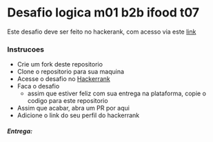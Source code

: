 # Desafio logica m01 b2b ifood t07

Este desafio deve ser feito no hackerank, com acesso via este [link](https://www.hackerrank.com/desafio-de-logica-modulo-1-b2b-t07-dbe-ifood)

### Instrucoes
- Crie um fork deste repositorio
- Clone o repositorio para sua maquina
- Acesse o desafio no [Hackerrank](https://www.hackerrank.com/desafio-de-logica-modulo-1-b2b-t07-dbe-ifood)
- Faca o desafio
  - assim que estiver feliz com sua entrega na plataforma, copie o codigo para este repositorio
- Assim que acabar, abra um PR por aqui
- Adicione o link do seu perfil do hackerrank

##### Entrega: <Seu perfil aqui>
